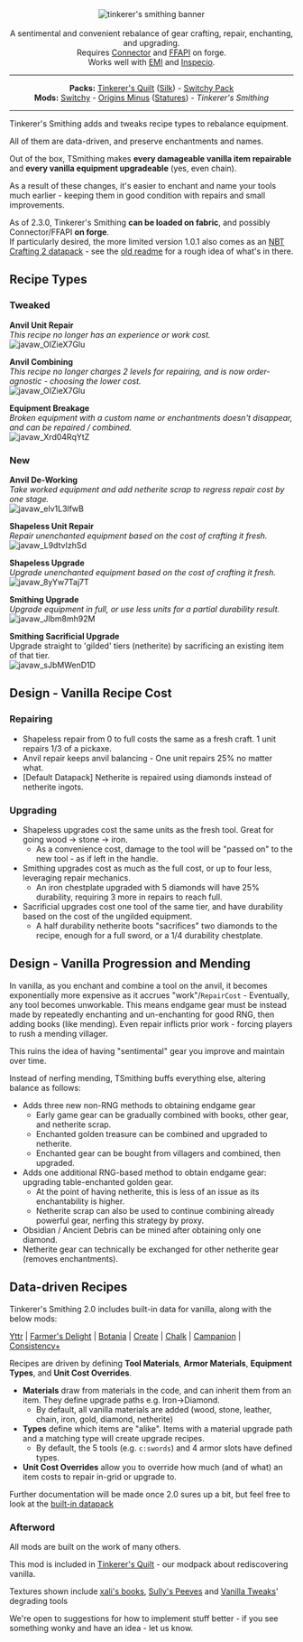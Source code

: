 <!--suppress HtmlDeprecatedTag, XmlDeprecatedElement -->
<center><img alt="tinkerer's smithing banner" src="https://cdn.modrinth.com/data/RhVpNN5O/images/7b163bbaaf4aadcbd210c91538f620566c0daff3.png" /></center><br/>

<center>A sentimental and convenient rebalance of gear crafting, repair, enchanting, and upgrading.<br/>
Requires <a href="https://modrinth.com/mod/connector">Connector</a> and <a href="https://modrinth.com/mod/forgified-fabric-api">FFAPI</a> on forge.<br/>
Works well with <a href="https://modrinth.com/mod/emi">EMI</a> and <a href="https://modrinth.com/mod/inspecio">Inspecio</a>.
</center>

---

<center><b>Packs:</b> <a href="https://modrinth.com/modpack/tinkerers-quilt">Tinkerer's Quilt</a> (<a href="https://modrinth.com/modpack/tinkerers-silk">Silk</a>) - <a href="https://modrinth.com/modpack/switchy-pack">Switchy Pack</a></center>
<center><b>Mods:</b> <a href="https://modrinth.com/mod/switchy">Switchy</a> - <a href="https://modrinth.com/mod/origins-minus">Origins Minus</a> (<a href="https://modrinth.com/mod/tinkerers-statures">Statures</a>) - <i>Tinkerer's Smithing</i></center>

---

Tinkerer's Smithing adds and tweaks recipe types to rebalance equipment.

All of them are data-driven, and preserve enchantments and names.

Out of the box, TSmithing makes **every damageable vanilla item repairable** and **every vanilla equipment upgradeable** (yes, even chain).

As a result of these changes, it's easier to enchant and name your tools much earlier - keeping them in good condition with repairs and small improvements.

As of 2.3.0, Tinkerer's Smithing **can be loaded on fabric**, and possibly Connector/FFAPI **on forge**.<br/>
If particularly desired, the more limited version 1.0.1 also comes as an [NBT Crafting 2 datapack](https://download-directory.github.io/?url=https://github.com/sisby-folk/tinkerers-smithing/tree/nbtc2/src/main/resources) - see the [old readme](https://github.com/sisby-folk/tinkerers-smithing/blob/nbtc2-experiments/README.md) for a rough idea of what's in there.

## Recipe Types

### Tweaked

**Anvil Unit Repair**<br/>
*This recipe no longer has an experience or work cost.*<br/>
![javaw_OIZieX7Glu](https://cdn.modrinth.com/data/RhVpNN5O/images/26c2a3262a30257f91d7a0578556907b351a4482.png)

**Anvil Combining**<br/>
*This recipe no longer charges 2 levels for repairing, and is now order-agnostic - choosing the lower cost.*<br/>
![javaw_OIZieX7Glu](https://cdn.modrinth.com/data/RhVpNN5O/images/6058878b1d90157db0fb69109763cefb84ac9264.png)

**Equipment Breakage**<br/>
*Broken equipment with a custom name or enchantments doesn't disappear, and can be repaired / combined.*<br/>
![javaw_Xrd04RqYtZ](https://cdn.modrinth.com/data/RhVpNN5O/images/e246eec964cc5cd203329ae8c7a41a56524a6ddd.png)

### New

**Anvil De-Working**<br/>
*Take worked equipment and add netherite scrap to regress repair cost by one stage.*<br/>
![javaw_elv1L3lfwB](https://github.com/sisby-folk/tinkerers-smithing/assets/55819817/16f46c0a-fc08-438f-b460-eb9296a04a3c)

**Shapeless Unit Repair**<br/>
*Repair unenchanted equipment based on the cost of crafting it fresh.*<br/>
![javaw_L9dtvIzhSd](https://github.com/sisby-folk/tinkerers-smithing/assets/55819817/a21ccfd2-31de-4e80-9538-cad96cbd5edf)

**Shapeless Upgrade**<br/>
*Upgrade unenchanted equipment based on the cost of crafting it fresh.*<br/>
![javaw_8yYw7Taj7T](https://github.com/sisby-folk/tinkerers-smithing/assets/55819817/d0beebb1-c334-40d0-812e-fef373575d09)

**Smithing Upgrade**<br/>
*Upgrade equipment in full, or use less units for a partial durability result.*<br/>
![javaw_Jlbm8mh92M](https://github.com/sisby-folk/tinkerers-smithing/assets/55819817/b5c753c0-3d98-4c88-8924-95b4ee673157)

**Smithing Sacrificial Upgrade**<br/>
Upgrade straight to 'gilded' tiers (netherite) by sacrificing an existing item of that tier.<br/>
![javaw_sJbMWenD1D](https://github.com/sisby-folk/tinkerers-smithing/assets/55819817/b3908f7b-8acf-4570-bce8-79f7aec5c83a)

## Design - Vanilla Recipe Cost

### Repairing
- Shapeless repair from 0 to full costs the same as a fresh craft. 1 unit repairs 1/3 of a pickaxe.
- Anvil repair keeps anvil balancing - One unit repairs 25% no matter what.
- [Default Datapack] Netherite is repaired using diamonds instead of netherite ingots.

### Upgrading
- Shapeless upgrades cost the same units as the fresh tool. Great for going wood -> stone -> iron.
    - As a convenience cost, damage to the tool will be "passed on" to the new tool - as if left in the handle.
- Smithing upgrades cost as much as the full cost, or up to four less, leveraging repair mechanics.
    - An iron chestplate upgraded with 5 diamonds will have 25% durability, requiring 3 more in repairs to reach full.
- Sacrificial upgrades cost one tool of the same tier, and have durability based on the cost of the ungilded equipment.
    - A half durability netherite boots "sacrifices" two diamonds to the recipe, enough for a full sword, or a 1/4 durability chestplate.

## Design - Vanilla Progression and Mending

In vanilla, as you enchant and combine a tool on the anvil, it becomes exponentially more expensive as it accrues "work"/`RepairCost` - Eventually, any tool becomes unworkable.
This means endgame gear must be instead made by repeatedly enchanting and un-enchanting for good RNG, then adding books (like mending).  Even repair inflicts prior work - forcing players to rush a mending villager.

This ruins the idea of having "sentimental" gear you improve and maintain over time.

Instead of nerfing mending, TSmithing buffs everything else, altering balance as follows:

- Adds three new non-RNG methods to obtaining endgame gear
    - Early game gear can be gradually combined with books, other gear, and netherite scrap.
    - Enchanted golden treasure can be combined and upgraded to netherite.
    - Enchanted gear can be bought from villagers and combined, then upgraded.
- Adds one additional RNG-based method to obtain endgame gear: upgrading table-enchanted golden gear.
    - At the point of having netherite, this is less of an issue as its enchantability is higher.
    - Netherite scrap can also be used to continue combining already powerful gear, nerfing this strategy by proxy.
- Obsidian / Ancient Debris can be mined after obtaining only one diamond.
- Netherite gear can technically be exchanged for other netherite gear (removes enchantments).


## Data-driven Recipes

Tinkerer's Smithing 2.0 includes built-in data for vanilla, along with the below mods:

[Yttr](https://modrinth.com/mod/yttr) | [Farmer's Delight](https://modrinth.com/mod/farmers-delight-fabric) | [Botania](https://modrinth.com/mod/botania) | [Create](https://modrinth.com/mod/create-fabric) | [Chalk](https://modrinth.com/mod/chalk) | [Campanion](https://modrinth.com/mod/farmers-delight-fabric) | [Consistency+](https://modrinth.com/mod/consistencyplus)

Recipes are driven by defining **Tool Materials**, **Armor Materials**, **Equipment Types**, and **Unit Cost Overrides**.

 - **Materials** draw from materials in the code, and can inherit them from an item. They define upgrade paths e.g. Iron->Diamond.
   - By default, all vanilla materials are added (wood, stone, leather, chain, iron, gold, diamond, netherite)
 - **Types** define which items are "alike". Items with a material upgrade path and a matching type will create upgrade recipes.
   - By default, the 5 tools (e.g. `c:swords`) and 4 armor slots have defined types.
 - **Unit Cost Overrides** allow you to override how much (and of what) an item costs to repair in-grid or upgrade to.

Further documentation will be made once 2.0 sures up a bit, but feel free to look at the [built-in datapack](https://github.com/sisby-folk/tinkerers-smithing/tree/1.19/src/main/resources/data)

### Afterword

All mods are built on the work of many others.

This mod is included in [Tinkerer's Quilt](https://modrinth.com/modpack/tinkerers-quilt) - our modpack about rediscovering vanilla.

Textures shown include [xali's books](https://www.curseforge.com/minecraft/texture-packs/xalis-enchanted-books), [Sully's Peeves](https://www.curseforge.com/minecraft/texture-packs/sullys-peeves) and [Vanilla Tweaks](https://vanillatweaks.net/picker/resource-packs/)' degrading tools

We're open to suggestions for how to implement stuff better - if you see something wonky and have an idea - let us know.
